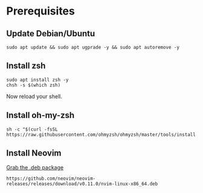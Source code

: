 # Prerequisites

## Update Debian/Ubuntu
```
sudo apt update && sudo apt ugprade -y && sudo apt autoremove -y
```

## Install zsh
```
sudo apt install zsh -y
chsh -s $(which zsh)
```
Now reload your shell.

## Install oh-my-zsh
```
sh -c "$(curl -fsSL https://raw.githubusercontent.com/ohmyzsh/ohmyzsh/master/tools/install.sh)"
```

## Install Neovim
[Grab the .deb package](https://github.com/neovim/neovim-releases/releases/latest)
```
https://github.com/neovim/neovim-releases/releases/download/v0.11.0/nvim-linux-x86_64.deb
```

